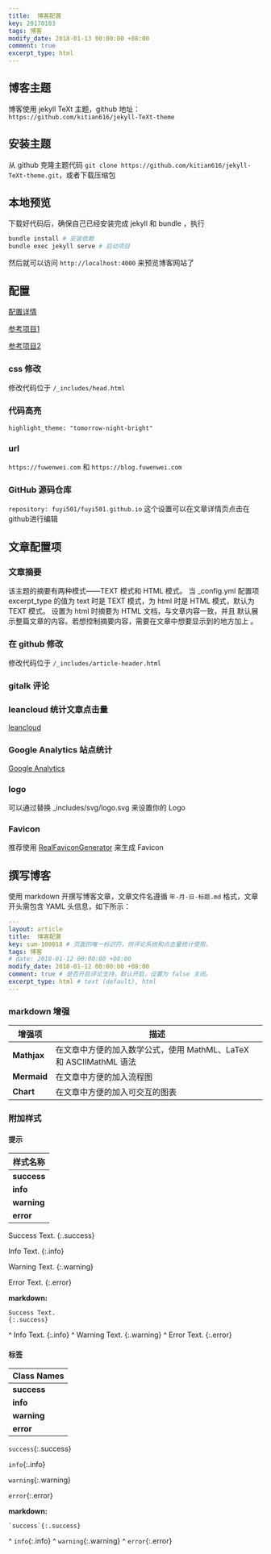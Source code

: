 ```yaml
---
title:  博客配置
key: 20170103
tags: 博客 
modify_date: 2018-01-13 00:00:00 +08:00
comment: true 
excerpt_type: html 
---
```


## 博客主题

博客使用 jekyll TeXt 主题，github 地址：`https://github.com/kitian616/jekyll-TeXt-theme`

## 安装主题

从 github 克隆主题代码 `git clone https://github.com/kitian616/jekyll-TeXt-theme.git`，或者下载压缩包

<!--more-->

## 本地预览

下载好代码后，确保自己已经安装完成 jekyll 和 bundle ，执行

```sh
bundle install # 安装依赖
bundle exec jekyll serve # 启动项目
```

然后就可以访问 `http://localhost:4000` 来预览博客网站了

## 配置 

[配置详情](https://tianqi.name/jekyll-TeXt-theme/docs/zh/configuration)

[参考项目1](https://github.com/kitian616/jekyll-TeXt-theme/blob/master/docs/_config.yml)

[参考项目2](https://github.com/kitian616/kitian616.github.io/blob/master/_posts/2015-10-14-about-this-blog.md)

### css 修改

修改代码位于 `/_includes/head.html`

### 代码高亮

`highlight_theme: "tomorrow-night-bright"`

### url

`https://fuwenwei.com` 和 `https://blog.fuwenwei.com`

### GitHub 源码仓库

`repository: fuyi501/fuyi501.github.io` 这个设置可以在文章详情页点击在github进行编辑

## 文章配置项

### 文章摘要

该主题的摘要有两种模式——TEXT 模式和 HTML 模式。 当 _config.yml 配置项 excerpt_type 的值为 text 时是 TEXT 模式，为 html 时是 HTML 模式，默认为 TEXT 模式。
设置为 html 时摘要为 HTML 文档，与文章内容一致，并且 默认展示整篇文章的内容。若想控制摘要内容，需要在文章中想要显示到的地方加上 <!--more-->。

### 在 github 修改

修改代码位于 `/_includes/article-header.html`

### gitalk 评论

### leancloud 统计文章点击量

[leancloud](https://leancloud.cn/)

### Google Analytics 站点统计

[Google Analytics](https://analytics.google.com/analytics/web/)

### logo

可以通过替换 _includes/svg/logo.svg 来设置你的 Logo

### Favicon

推荐使用 [RealFaviconGenerator](https://realfavicongenerator.net/) 来生成 Favicon

## 撰写博客

使用 markdown 开撰写博客文章，文章文件名遵循 `年-月-日-标题.md` 格式，文章开头需包含 YAML 头信息，如下所示：

```yaml
---
layout: article
title:  博客配置
key: sum-100018 # 页面的唯一标识符，供评论系统和点击量统计使用。
tags: 博客 
# date: 2018-01-12 00:00:00 +08:00
modify_date: 2018-01-12 00:00:00 +08:00
comment: true # 是否开启评论支持，默认开启，设置为 false 关闭。
excerpt_type: html # text (default), html
---
```

### markdown 增强

| 增强项 | 描述 |
| --------------- | ----------- |
| **Mathjax** | 在文章中方便的加入数学公式，使用 MathML、LaTeX 和 ASCIIMathML 语法 | [示例](https://tianqi.name/jekyll-TeXt-theme/post/2017/07/07/mathjax.html) |
| **Mermaid** | 在文章中方便的加入流程图 | [示例](https://tianqi.name/jekyll-TeXt-theme/post/2017/06/06/mermaid.html) |
| **Chart**   | 在文章中方便的加入可交互的图表 | [示例](https://tianqi.name/jekyll-TeXt-theme/post/2017/05/05/chart.html) |


### 附加样式

#### 提示

| 样式名称 |
| ---- |
| **success** |
| **info** |
| **warning** |
| **error** |

Success Text.
{:.success}

Info Text.
{:.info}

Warning Text.
{:.warning}

Error Text.
{:.error}

**markdown:**

    Success Text.
    {:.success}
^
    Info Text.
    {:.info}
^
    Warning Text.
    {:.warning}
^
    Error Text.
    {:.error}

#### 标签

| Class Names |
| ---- |
| **success** |
| **info** |
| **warning** |
| **error** |

`success`{:.success}

`info`{:.info}

`warning`{:.warning}

`error`{:.error}

**markdown:**

    `success`{:.success}
^
    `info`{:.info}
^
    `warning`{:.warning}
^
    `error`{:.error}